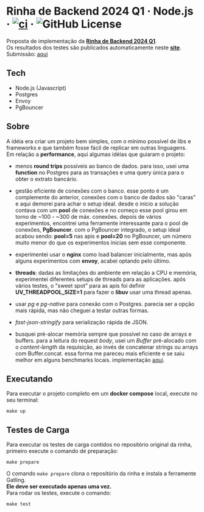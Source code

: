 # Rinha de Backend 2024 Q1 · Node.js · [![ci](https://github.com/vitorsalgado/rinha-2024-q1-nodejs/actions/workflows/ci.yml/badge.svg)](https://github.com/vitorsalgado/rinha-2024-q1-nodejs/actions/workflows/ci.yml) · ![GitHub License](https://img.shields.io/github/license/vitorsalgado/rinha-2024-q1)

Proposta de implementação da **[Rinha de Backend 2024 Q1](https://github.com/zanfranceschi/rinha-de-backend-2024-q1)**.  
Os resultados dos testes são publicados automaticamente neste **[site](https://vitorsalgado.github.io/rinha-2024-q1-nodejs/)**.  
Submissão: [aqui](https://github.com/zanfranceschi/rinha-de-backend-2024-q1/tree/main/participantes/vitorsalgado-nodejs)

## Tech

- Node.js (Javascript)
- Postgres
- Envoy
- PgBouncer

## Sobre

A idéia era criar um projeto bem simples, com o mínimo possível de libs e frameworks e que também fosse fácil de replicar em outras linguagens.  
Em relação a **performance**, aqui algumas idéias que guiaram o projeto:

- menos **round trips** possíveis ao banco de dados. para isso, usei uma **function** no Postgres para as transações e uma query única para o obter o extrato bancário. 

- gestão eficiente de conexões com o banco. esse ponto é um complemente do anterior, conexões com o banco de dados são "caras" e aqui demorei para achar o setup ideal. desde o início a solução contava com um **pool** de conexões e no começo esse pool girou em torno de ~100 - ~300 de máx. conexões. depois de vários experimentos, encontrei uma ferramente interessante para o pool de conexões, **PgBouncer**. com o PgBouncer integrado, o setup ideal acabou sendo: __pool=5__ nas apis e __pool=20__ no PgBouncer, um número muito menor do que os experimentos inicias sem esse componente. 

- experimentei usar o **nginx** como load balancer inicialmente, mas após alguns experimentos com **envoy**, acabei optando pelo último. 

- **threads**: dadas as limitações do ambiente em relação a CPU e memória, experimentei diferentes setups de threads para as aplicações. 
após vários testes, o "sweet spot" para as apis foi definir **UV_THREADPOOL_SIZE=1** para fazer o **libuv** usar uma thread apenas. 

- usar _pg_ e _pg-native_ para conexão com o Postgres. parecia ser a opção mais rápida, mas não cheguei a testar outras formas. 

- _fast-json-stringify_ para serialização rápida de JSON. 

- busquei pré-alocar memória sempre que possível no caso de arrays e buffers. para a leitura do request _body_, usei um _Buffer_ pré-alocado com o _content-length_ da requisição, ao invés de concatenar strings ou arrays com Buffer.concat. essa forma me pareceu mais eficiente e se saiu melhor em alguns benchmarks locais. implementação [aqui](./src/index.js#L258). 

## Executando

Para executar o projeto completo em um **docker compose** local, execute no seu terminal:
```
make up
```

## Testes de Carga

Para executar os testes de carga contidos no repositório original da rinha, 
primeiro execute o comando de preparação:
```
make prepare
```

O comando `make prepare` clona o repositório da rinha e instala a ferramente Gatling.  
**Ele deve ser executado apenas uma vez.**  
Para rodar os testes, execute o comando:
```
make test
```
